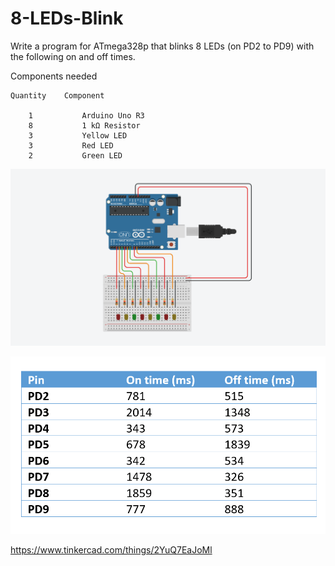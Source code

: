 # 8-LEDs-Blink

Write a program for ATmega328p that blinks 8 LEDs (on PD2 to PD9) with the following on and off times. 

Components needed

    Quantity	Component 

        1           Arduino Uno R3
        8           1 kΩ Resistor
        3	        Yellow LED
        3	        Red LED
        2	        Green LED

![alt text](https://github.com/khairulfaisal97/8-LEDs-Blink/blob/main/EXP_9/EXP%209.png?raw=true)

![alt text](https://github.com/khairulfaisal97/8-LEDs-Blink/blob/main/EXP_9/on%20and%20off%20times.png?raw=true)

https://www.tinkercad.com/things/2YuQ7EaJoMl
